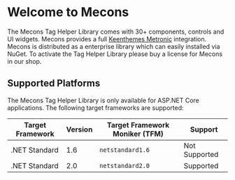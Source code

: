 # Welcome to Mecons

The Mecons Tag Helper Library comes with 30+ components, controls and UI widgets. Mecons provides a full [Keenthemes Metronic](http://keenthemes.com/metronic/) integration. Mecons is distributed as a enterprise library which can easily installed via NuGet. To activate the Tag Helper Library please buy a license for Mecons in our shop.

## Supported Platforms

The Mecons Tag Helper Library is only available for ASP.NET Core applications. The following target frameworks are supported:

<table class="table table-bordered table-striped">
    <thead>
        <tr>
            <th>Target Framework</th>
            <th>Version</th>
            <th>Target Framework Moniker (TFM)</th>
            <th>Support</th>
        </tr>
    </thead>
    <tbody>
        <tr>
            <td>.NET Standard</td>
            <td>1.6</td>
            <td><code>netstandard1.6</code></td>
            <td><span class="label label-danger">Not Supported</span></td>
        </tr>
        <tr>
            <td>.NET Standard</td>
            <td>2.0</td>
            <td><code>netstandard2.0</code></td>
            <td><span class="label label-success">Supported</span></td>
        </tr>
    </tbody>
</table>
